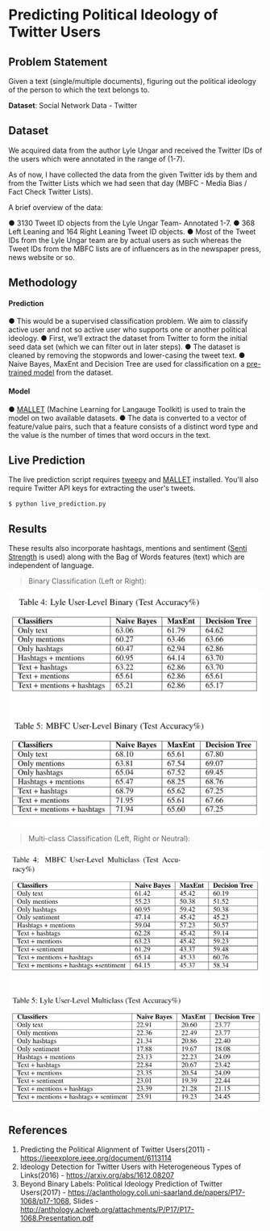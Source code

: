 # Predicting Political Ideology of Twitter Users

## Problem Statement

Given a text (single/multiple documents), figuring out the political ideology of the person to which the text belongs to.

**Dataset**: Social Network Data - Twitter

## Dataset

We acquired data from the author Lyle Ungar and received the Twitter IDs of the users which were annotated in the range
of (1-7).

As of now, I have collected the data from the given Twitter ids by them and from the Twitter Lists which we had seen that
day (MBFC - Media Bias / Fact Check Twitter Lists).

A brief overview of the data:

● 3130 Tweet ID objects from the Lyle Ungar Team- Annotated 1-7.
● 368 Left Leaning and 164 Right Leaning Tweet ID objects.
● Most of the Tweet IDs from the Lyle Ungar team are by actual users as such whereas the Tweet IDs from the MBFC lists are of influencers as in the newspaper press, news website or so.

## Methodology

#### Prediction
● This would be a supervised classification problem. We aim to classify active user and not so active user who supports one or another political ideology.
● First, we’ll extract the dataset from Twitter to form the initial seed data set (which we can filter out in later steps).
● The dataset is cleaned by removing the stopwords and lower-casing the tweet text.
● Naive Bayes, MaxEnt and Decision Tree are used for classification on a [pre-trained model](https://github.com/shrebox/Political-Ideology-Detection-on-Twitter/blob/master/trained_prediction_model_mallet) from the dataset.

#### Model
● [MALLET](http://mallet.cs.umass.edu/index.php) (Machine Learning for Langauge Toolkit) is used to train the model on two available datasets.
● The data is converted to a vector of feature/value pairs, such that a feature consists of a distinct word type and the value is the number of times that word occurs in the text.

## Live Prediction

The live prediction script requires [tweepy](http://docs.tweepy.org/en/latest/) and [MALLET](http://mallet.cs.umass.edu/download.php) installed. You'll also require Twitter API keys for extracting the user's tweets.

```
$ python live_prediction.py
```

## Results

These results also incorporate hashtags, mentions and sentiment ([Senti Strength](http://sentistrength.wlv.ac.uk/) is used) along with the Bag of Words features (text) which are independent of language. 

> Binary Classification (Left or Right):

![alt text](https://github.com/shrebox/Political-Ideology-Detection-on-Twitter/blob/master/images/binary_new.png?raw=true)

> Multi-class Classification (Left, Right or Neutral):

![alt text](https://github.com/shrebox/Political-Ideology-Detection-on-Twitter/blob/master/images/senti_multi.png?raw=true)

## References

1. Predicting the Political Alignment of Twitter Users(2011) - https://ieeexplore.ieee.org/document/6113114
2. Ideology Detection for Twitter Users with Heterogeneous Types of Links(2016) - https://arxiv.org/abs/1612.08207
3. Beyond Binary Labels: Political Ideology Prediction of Twitter Users(2017) - https://aclanthology.coli.uni-saarland.de/papers/P17-1068/p17-1068, Slides - http://anthology.aclweb.org/attachments/P/P17/P17-1068.Presentation.pdf
